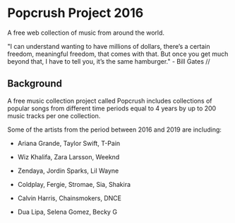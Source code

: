 # Popcrush Project 2016

A free web collection of music from around the world.

"I can understand wanting to have millions of dollars, there’s a certain freedom, meaningful freedom, that comes with that. But once you get much beyond that, I have to tell you, it’s the same hamburger." - Bill Gates
//
## Background

A free music collection project called Popcrush includes collections of popular songs from different time periods equal to 4 years by up to 200 music tracks per one collection.

Some of the artists from the period between 2016 and 2019 are including:

* Ariana Grande, Taylor Swift, T-Pain

* Wiz Khalifa, Zara Larsson, Weeknd

* Zendaya, Jordin Sparks, Lil Wayne

* Coldplay, Fergie, Stromae, Sia, Shakira

* Calvin Harris, Chainsmokers, DNCE

* Dua Lipa, Selena Gomez, Becky G
